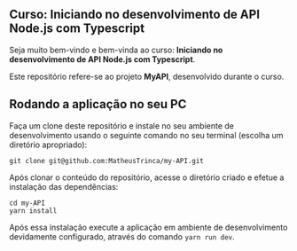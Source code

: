 ## Curso: Iniciando no desenvolvimento de API Node.js com Typescript

Seja muito bem-vindo e bem-vinda ao curso: **Iniciando no desenvolvimento de API Node.js com Typescript**.

Este repositório refere-se ao projeto **MyAPI**, desenvolvido durante o curso.

## Rodando a aplicação no seu PC

Faça um clone deste repositório e instale no seu ambiente de desenvolvimento usando o seguinte comando no seu terminal (escolha um diretório apropriado):

```shell
git clone git@github.com:MatheusTrinca/my-API.git
```

Após clonar o conteúdo do repositório, acesse o diretório criado e efetue a instalação das dependências:

```shell
cd my-API
yarn install
```

Após essa instalação execute a aplicação em ambiente de desenvolvimento devidamente configurado, através do comando `yarn run dev`.
